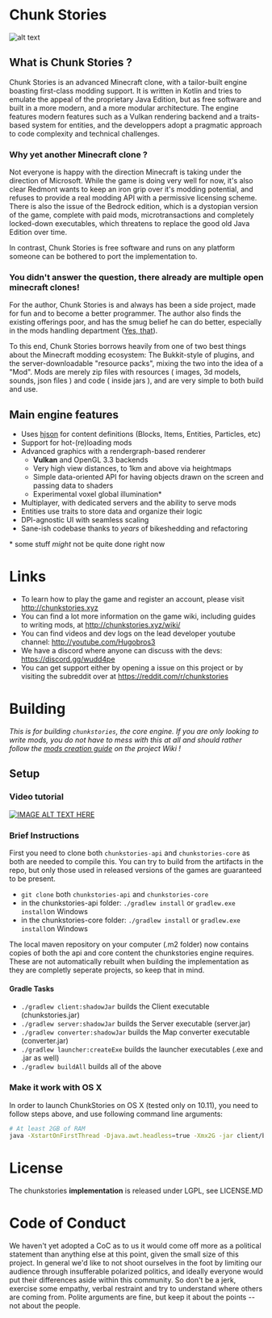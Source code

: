 # Chunk Stories

![alt text](http://chunkstories.xyz/img/github_header.png "Header screenshot")

## What is Chunk Stories ?

Chunk Stories is an advanced Minecraft clone, with a tailor-built engine boasting first-class modding support. It is written in Kotlin and tries to emulate the appeal of the proprietary Java Edition, but as free software and built in a more modern, and a more modular architecture. The engine features modern features such as a Vulkan rendering backend and a traits-based system for entities, and the developpers adopt a pragmatic approach to code complexity and technical challenges.

### Why yet another Minecraft clone ?

Not everyone is happy with the direction Minecraft is taking under the direction of Microsoft. While the game is doing very well for now, it's also clear Redmont wants to keep an iron grip over it's modding potential, and refuses to provide a real modding API with a permissive licensing scheme. There is also the issue of the Bedrock edition, which is a dystopian version of the game, complete with paid mods, microtransactions and completely locked-down executables, which threatens to replace the good old Java Edition over time.

In contrast, Chunk Stories is free software and runs on any platform someone can be bothered to port the implementation to.

### You didn't answer the question, there already are multiple open minecraft clones!

For the author, Chunk Stories is and always has been a side project, made for fun and to become a better programmer. The author also finds the existing offerings poor, and has the smug belief he can do better, especially in the mods handling department ([Yes, that](https://xkcd.com/927/)).

To this end, Chunk Stories borrows heavily from one of two best things about the Minecraft modding ecosystem: The Bukkit-style of plugins, and the server-downloadable "resource packs", mixing the two into the idea of a "Mod". Mods are merely zip files with resources ( images, 3d models, sounds, json files ) and code ( inside jars ), and are very simple to both build and use.

## Main engine features

 * Uses [hjson](https://hjson.org/) for content definitions (Blocks, Items, Entities, Particles, etc)
 * Support for hot-(re)loading mods
 * Advanced graphics with a rendergraph-based renderer
    * **Vulkan** and OpenGL 3.3 backends
    * Very high view distances, to 1km and above via heightmaps
    * Simple data-oriented API for having objects drawn on the screen and passing data to shaders
    * Experimental voxel global illumination\*
 * Multiplayer, with dedicated servers and the ability to serve mods
 * Entities use traits to store data and organize their logic
 * DPI-agnostic UI with seamless scaling
 * Sane-ish codebase thanks to *years* of bikeshedding and refactoring

\* some stuff *might* not be quite done right now

# Links

 * To learn how to play the game and register an account, please visit http://chunkstories.xyz
 * You can find a lot more information on the game wiki, including guides to writing mods, at http://chunkstories.xyz/wiki/
 * You can find videos and dev logs on the lead developer youtube channel: http://youtube.com/Hugobros3
 * We have a discord where anyone can discuss with the devs: https://discord.gg/wudd4pe
 * You can get support either by opening a issue on this project or by visiting the subreddit over at https://reddit.com/r/chunkstories

# Building

*This is for building `chunkstories`, the core engine. If you are only looking to write mods, you do not have to mess with this at all and should rather follow the [mods creation guide](http://chunkstories.xyz/wiki/doku.php?id=mod_setup) on the project Wiki !*

## Setup

### Video tutorial

[![IMAGE ALT TEXT HERE](https://img.youtube.com/vi/uLigFN8id3c/0.jpg)](https://www.youtube.com/watch?v=uLigFN8id3c)

### Brief Instructions

First you need to clone both `chunkstories-api` and `chunkstories-core` as both are needed to compile this. You can try to build from the artifacts in the repo, but only those used in released versions of the games are guaranteed to be present.
 * `git clone` both `chunkstories-api` and `chunkstories-core`
 * in the chunkstories-api folder: `./gradlew install` or `gradlew.exe install`on Windows
 * in the chunkstories-core folder: `./gradlew install` or `gradlew.exe install`on Windows

The local maven repository on your computer (.m2 folder) now contains copies of both the api and core content the chunkstories engine requires. These are not automatically rebuilt when building the implementation as they are completly seperate projects, so keep that in mind.

#### Gradle Tasks

 * `./gradlew client:shadowJar` builds the Client executable (chunkstories.jar)
 * `./gradlew server:shadowJar` builds the Server executable (server.jar)
 * `./gradlew converter:shadowJar` builds the Map converter executable (converter.jar)
 * `./gradlew launcher:createExe` builds the launcher executables (.exe and .jar as well)
 * `./gradlew buildAll` builds all of the above

### Make it work with OS X

In order to launch ChunkStories on OS X (tested only on 10.11), you need to follow steps above, and use following command line arguments:

```sh
# At least 2GB of RAM
java -XstartOnFirstThread -Djava.awt.headless=true -Xmx2G -jar client/build/libs/chunkstories.jar --backend=OPENGL --core=../chunkstories-core/res/
```

# License

The chunkstories **implementation** is released under LGPL, see LICENSE.MD

# Code of Conduct

We haven't yet adopted a CoC as to us it would come off more as a political statement than anything else at this point, given the small size of this project. In general we'd like to not shoot ourselves in the foot by limiting our audience through insufferable polarized politics, and ideally everyone would put their differences aside within this community. So don't be a jerk, exercise some empathy, verbal restraint and try to understand where others are coming from. Polite arguments are fine, but keep it about the points -- not about the people.
